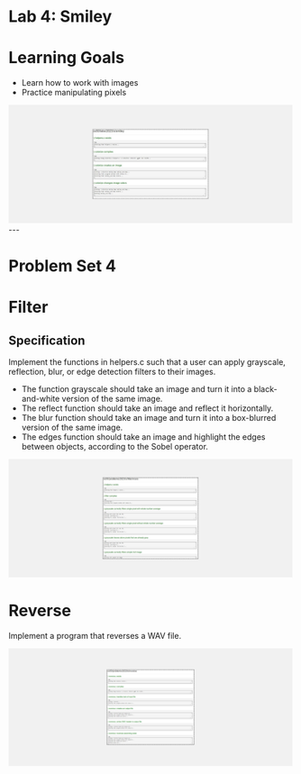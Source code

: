 <h1>Lab 4: Smiley</h1>
<h1>Learning Goals</h1>
<ul>
<li>Learn how to work with images</li>
<li>Practice manipulating pixels</li>
</ul>
<img src="assets/smiley.png">
---
<h1>Problem Set 4</h1>
<h1>Filter</h1>
<h2>Specification</h2>
<p>Implement the functions in helpers.c such that a user can apply grayscale, reflection, blur, or edge detection filters to their images.</p>
<ul>
<li>The function grayscale should take an image and turn it into a black-and-white version of the same image.</li>
<li>The reflect function should take an image and reflect it horizontally.</li>
<li>The blur function should take an image and turn it into a box-blurred version of the same image.</li>
<li>The edges function should take an image and highlight the edges between objects, according to the Sobel operator.</li>
</ul>
<img src="assets/filter.png">
<h1>Reverse</h1>
<p>Implement a program that reverses a WAV file.</p>
<img src="assets/reverse.png">
